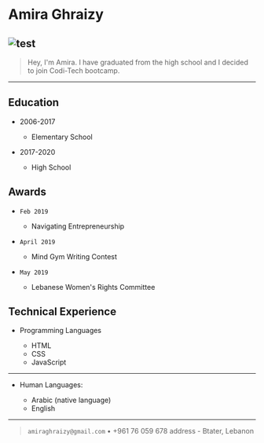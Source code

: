 
Amira Ghraizy
============

![test](0lprvfvu.ex3/amira.jpeg)
----

> Hey, I'm Amira. I have graduated from the high school and I decided to join Codi-Tech bootcamp.

----

Education
---------

* 2006-2017

     * Elementary School
    
     
* 2017-2020

     * High School
     

Awards
----------
* `Feb 2019`

     * Navigating Entrepreneurship

* `April 2019`

     * Mind Gym Writing Contest
     
* `May 2019`

     * Lebanese Women's Rights Committee


Technical Experience
--------------------

* Programming Languages

     * HTML
     * CSS
     * JavaScript

[ref]: https://github.com/Amira-GH


----------------------------------------

* Human Languages:

     * Arabic (native language)
     * English

----

> `amiraghraizy@gmail.com` • +961 76 059 678
> address - Btater, Lebanon


